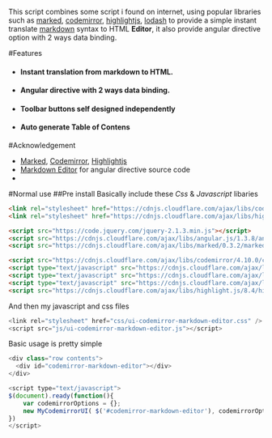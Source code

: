 This script combines some script i found on internet, using popular libraries such as [marked](https://github.com/chjj), [codemirror](https://github.com/chjj), [highlightjs](https://github.com/chjj), [lodash](https://github.com/chjj) to provide a simple instant translate [markdown](https://help.github.com/articles/markdown-basics/) syntax to HTML **Editor**, it also provide angular directive option with 2 ways data binding.

#Features
 - #### Instant translation from markdown to HTML.
 - #### Angular directive with 2 ways data binding.
 - #### Toolbar buttons self designed independently
 - #### Auto generate Table of Contens

<!--more-->
#Acknowledgement 
 - [Marked](https://github.com/chjj), [Codemirror](https://github.com/chjj), [Highlightjs](https://github.com/chjj)
 - [Markdown Editor](http://jbt.github.io/markdown-editor/) for angular directive source code
 - 


#Normal use
##Pre install
Basically include these *Css* & *Javascript* libaries 
```html
<link rel="stylesheet" href="https://cdnjs.cloudflare.com/ajax/libs/codemirror/4.10.0/codemirror.min.css">
<link rel="stylesheet" href="https://cdnjs.cloudflare.com/ajax/libs/highlight.js/8.4/styles/default.min.css">

<script src="https://code.jquery.com/jquery-2.1.3.min.js"></script>
<script src="https://cdnjs.cloudflare.com/ajax/libs/angular.js/1.3.8/angular.js"></script>
<script src="https://cdnjs.cloudflare.com/ajax/libs/marked/0.3.2/marked.min.js"></script>

<script src="https://cdnjs.cloudflare.com/ajax/libs/codemirror/4.10.0/codemirror.js"></script>
<script type="text/javascript" src="https://cdnjs.cloudflare.com/ajax/libs/codemirror/4.10.0/addon/mode/overlay.min.js"></script> 
<script type="text/javascript" src="https://cdnjs.cloudflare.com/ajax/libs/codemirror/4.10.0/mode/markdown/markdown.min.js"></script> 
<script type="text/javascript" src="https://cdnjs.cloudflare.com/ajax/libs/codemirror/4.10.0/mode/gfm/gfm.js"></script>
<script src="https://cdnjs.cloudflare.com/ajax/libs/highlight.js/8.4/highlight.min.js"></script>
```

And then my javascript and css files

```js
<link rel="stylesheet" href="css/ui-codemirror-markdown-editor.css" />
<script src="js/ui-codemirror-markdown-editor.js"></script>
```

Basic usage is pretty simple
```js
<div class="row contents">
  <div id="codemirror-markdown-editor"></div>
</div>

<script type="text/javascript">
$(document).ready(function(){
	var codemirrorOptions = {};
	new MyCodemirrorUI( $('#codemirror-markdown-editor'), codemirrorOptions )
})
</script>
```
